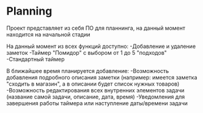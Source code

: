 # Planning

Проект представляет из себя ПО для планнинга, на данный момент находится на начальной стадии

На данный момент из всех функций доступно:
  -Добавление и удаление заметок
  -Таймер "Помидор" с выбором от 1 до 5 "подходов"
  -Стандартный таймер
  
В ближайшее время планируется добавление:
  -Возможность добавления подробного описания заметки (например: имеется заметка "сходить в магазин", а в описании будет список нужных товаров)
  -Возможность редактирования всех внутренних элементов задачи (название самой задачи, описание, дата, время)
  -Уведомления для завершения работы таймера или наступление даты/времени задачи
  
